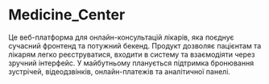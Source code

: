 # Medicine_Center
Це веб-платформа для онлайн-консультацій лікарів, яка поєднує сучасний фронтенд та потужний бекенд. Продукт дозволяє пацієнтам та лікарям легко реєструватися, входити в систему та взаємодіяти через зручний інтерфейс. У майбутньому планується підтримка бронювання зустрічей, відеодзвінків, онлайн-платежів та аналітичної панелі. 
